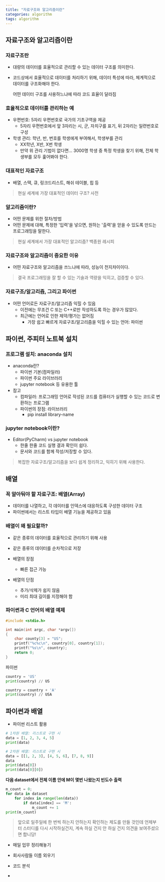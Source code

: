 ```yaml
---
title: "자료구조와 알고리즘이란"
categories: algorithm
tags: algorithm
---
```


## 자료구조와 알고리즘이란

### 자료구조란

- 대량의 데이터를 효율적으로 관리할 수 있는 데이터 구조를 의미한다.

- 코드상에서 효율적으로 데이터를 처리하기 위해, 데이터 특성에 따라, 체계적으로 데이터를 구조화해야 한다.

  어떤 데이터 구조를 사용하느냐에 따라 코드 효율이 달라짐

### 효율적으로 데이터를 관리하는 예

- 우편번호: 5자리 우편번호로 국가의 기초구역을 제공
  - 5자리 우편번호에서 앞 3자리는 시, 군, 자치구를 표기, 뒤 2자리는 일련번호로 구성
- 학생 관리: 학년, 반, 번호를 학생에게 부여해서, 학생부를 관리
  - XX학년, X반, X번 학생
  - 만약 위 관리 기법이 없다면... 3000명 학생 중 특정 학생을 찾기 위해, 전체 학생부를 모두 훑어봐야 한다.

### 대표적인 자료구조

- 배열, 스택, 큐, 링크드리스트, 해쉬 테이블, 힙 등

> 현실 세계에 가장 대표적인 데이터 구조? 사전

### 알고리즘이란?

- 어떤 문제를 위한 절차/방법
- 어떤 문제에 대해, 특정한 '입력'을 넣으면, 원하는 '출력'을 얻을 수 있도록 만드는 프로그래밍을 말한다. 

> 현실 세계에서 가장 대표적인 알고리즘? 백종원 레시피

### 자료구조와 알고리즘이 중요한 이유

- 어떤 자료구조와 알고리즘을 쓰느냐에 따라, 성능이 천지차이이다.

> 결국 프로그래밍을 잘 할 수 있는 기술과 역량을 익히고, 검증할 수 있다. 

### 자료구조/알고리즘, 그리고 파이썬

- 어떤 언어로든 자료구조/알고리즘 익힐 수 있음
  - 이전에는 무조건 C 또는 C++로만 작성하도록 하는 경우가 많았다.
  - 최근에는 언어로 인한 제약/평가는 없어짐
    - 가장 쉽고 빠르게 자료구조/알고리즘을 익힐 수 있는 언어: 파이썬

## 파이썬, 주피터 노트북 설치

### 프로그램 설치: anaconda 설치

- anaconda란?
  - 파이썬 기본(컴파일러)
  - 파이썬 주요 라이브러리
  - jupyter notebook 등 유용한 툴
- 참고
  - 컴파일러: 프로그래밍 언어로 작성된 코드를 컴퓨터가 실행할 수 있는 코드로 변환하는 프로그램
  - 파이썬의 장점: 라이브러리
    - pip install library-name

### jupyter notebook이란?

- Editor(PyCharm) vs jupyter notebook
  - 한줄 한줄 코드 실행 결과 확인이 쉽다.
  - 문서와 코드를 함께 작성/저장할 수 있다.

> 복잡한 자료구조/알고리즘을 보다 쉽게 정리하고, 익히기 위해 사용한다.

## 배열

### 꼭 알아둬야 할 자료구조: 배열(Array)

- 데이터를 나열하고, 각 데이터를 인덱스에 대응하도록 구성한 데이터 구조
- 파이썬에서는 리스트 타입이 배열 기능을 제공하고 있음

### 배열이 왜 필요할까?

- 같은 종류의 데이터를 효율적으로 관리하기 위해 사용
- 같은 종류의 데이터를 순차적으로 저장



- 배열의 장점
  - 빠른 접근 가능
- 배열의 단점
  - 추가/삭제가 쉽지 않음
  - 미리 최대 길이를 지정해야 함

### 파이썬과 C 언어의 배열 예제

```c
#include <stdio.h>

int main(int argc, char *argv[])
{
    char county[3] = "US";
    printf("%c%c\n", country[0], country[1]);
    printf("%s\n", country);
    return 0;
}
```

파이썬

```python
country = 'US'
print(country) // US

country = country + 'A'
print(country) // USA
```

## 파이썬과 배열

- 파이썬 리스트 활용

```python
# 1차원 배열: 리스트로 구현 시
data = [1, 2, 3, 4, 5]
print(data)

# 2차원 배열: 리스트로 구현 시
data = [[1, 2, 3], [4, 5, 6], [7, 8, 9]]
data
print(data[0])
print(data[0][0])
```

**다음 dataset에서 전체 이름 안에 M이 몇번 나왔는지 빈도수 출력**

```python
m_count = 0;
for data in dataset
    for index in range(len(data))
    	if data[index] == 'M':
    		m_count += 1
print(m_count)
```

> 앞으로 일주일에 한 번씩 하는지 안하는지 확인하는 제도를 만들 것인데 언제부터 스터디를 다시 시작하실건지, 계속 하실 건지 안 하실 건지 의견을 보여주셨으면 합니당!







- 매일 업무 정리해놓기
- 회사사람들 이름 외우기
- 코드 분석



- 